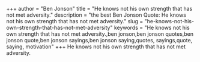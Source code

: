+++
author = "Ben Jonson"
title = "He knows not his own strength that has not met adversity."
description = "the best Ben Jonson Quote: He knows not his own strength that has not met adversity."
slug = "he-knows-not-his-own-strength-that-has-not-met-adversity"
keywords = "He knows not his own strength that has not met adversity.,ben jonson,ben jonson quotes,ben jonson quote,ben jonson sayings,ben jonson saying,quotes, sayings,quote, saying, motivation"
+++
He knows not his own strength that has not met adversity.
